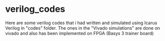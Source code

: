 # verilog_codes

Here are some verilog codes that i had written and simulated using Icarus Verilog in "codes" folder. 
The ones in the "Vivado simulations" are done on vivado and also has been implemented on FPGA (Basys 3 trainer board)
